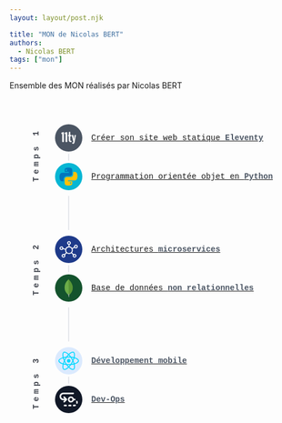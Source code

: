 ```yaml
---
layout: layout/post.njk

title: "MON de Nicolas BERT"
authors:
  - Nicolas BERT
tags: ["mon"]
---
```


<!-- début résumé -->

Ensemble des MON réalisés par Nicolas BERT

<!-- fin résumé -->

<div class="container">
        <div class="container-temps">
            <div>Temps 1</div>
            <div>Temps 2</div>
            <div>Temps 3</div>
        </div>
        <div class="container-mon">
            <div class="mon margin-top">
                <div class="icon eleventy">
                    <svg xmlns="http://www.w3.org/2000/svg" aria-hidden="true" focusable="false"
                        viewBox="0 0 15694 21860">
                        <path fill="#fff" stroke="#fff" stroke-miterlimit="10" stroke-width="280"
                            d="M5622 14101c-90 0-135-120-135-361V7789c0-115-23-169-70-162l-431 108c-79 7-118-72-118-237v-517c0-143 43-224 129-242l1422-366c11-3 27-5 48-5 79 0 118 84 118 253v7120c0 241-47 361-140 361zm3683 11c-144 0-268-10-374-30s-216-65-331-135-209-166-283-288-134-293-180-512-70-479-70-781V9604c0-72-20-108-59-108h-334c-90 0-135-86-135-258v-291c0-176 45-264 135-264h334c39 0 59-48 59-145l97-2095c11-190 57-285 140-285h539c90 0 135 95 135 285v2095c0 97 21 145 65 145h687c90 0 135 88 135 264v291c0 172-45 258-135 258h-689c-25 0-42 6-51 19-9 12-13 42-13 89v2779c0 208 13 382 40 520s66 240 118 304 104 108 156 129c52 22 116 32 191 32h382c97 0 145 67 145 199v323c0 147-52 221-156 221zm2067 646c82 0 154-67 215-202s92-326 92-574c0-58-36-257-108-598l-1056-4389c-7-50-11-90-11-119 0-129 27-194 81-194h652c50 0 91 17 124 51s58 103 75 207l700 3705c14 43 23 65 27 65 14 0 22-20 22-59l549-3695c14-108 37-180 67-218s69-57 116-57h452c61 0 92 70 92 210 0 32-4 74-11 124l-959 4993c-75 413-158 729-248 948s-190 368-302 447a776 776 0 01-442 124h-54c-291 0-488-77-592-232-29-32-43-115-43-248 0-266 43-399 129-399 7 0 72 18 194 54 124 38 203 56 239 56zm-8460-647c-90 0-135-120-135-361V7799c0-115-23-169-70-162l-431 108c-79 7-118-72-118-237v-517c0-143 43-224 129-242l1423-367c11-3 27-5 48-5 79 0 118 84 118 253v7120c0 241-47 361-140 361z" />
                    </svg>
                </div>
                <span class="link"></span>
                <a href="./mes-mon/statique-eleventy">
                    Créer son site web statique
                    <span class="bold">Eleventy</span>
                </a>
            </div>
            <div class="mon margin-bottom">
                <div class="icon python">
                    <svg xmlns="http://www.w3.org/2000/svg" x="0px" y="0px" width="48" height="48"
                        viewBox="0 0 48 48" style=" fill:#000000;">
                        <path fill="#0277BD"
                            d="M24.047,5c-1.555,0.005-2.633,0.142-3.936,0.367c-3.848,0.67-4.549,2.077-4.549,4.67V14h9v2H15.22h-4.35c-2.636,0-4.943,1.242-5.674,4.219c-0.826,3.417-0.863,5.557,0,9.125C5.851,32.005,7.294,34,9.931,34h3.632v-5.104c0-2.966,2.686-5.896,5.764-5.896h7.236c2.523,0,5-1.862,5-4.377v-8.586c0-2.439-1.759-4.263-4.218-4.672C27.406,5.359,25.589,4.994,24.047,5z M19.063,9c0.821,0,1.5,0.677,1.5,1.502c0,0.833-0.679,1.498-1.5,1.498c-0.837,0-1.5-0.664-1.5-1.498C17.563,9.68,18.226,9,19.063,9z">
                        </path>
                        <path fill="#FFC107"
                            d="M23.078,43c1.555-0.005,2.633-0.142,3.936-0.367c3.848-0.67,4.549-2.077,4.549-4.67V34h-9v-2h9.343h4.35c2.636,0,4.943-1.242,5.674-4.219c0.826-3.417,0.863-5.557,0-9.125C41.274,15.995,39.831,14,37.194,14h-3.632v5.104c0,2.966-2.686,5.896-5.764,5.896h-7.236c-2.523,0-5,1.862-5,4.377v8.586c0,2.439,1.759,4.263,4.218,4.672C19.719,42.641,21.536,43.006,23.078,43z M28.063,39c-0.821,0-1.5-0.677-1.5-1.502c0-0.833,0.679-1.498,1.5-1.498c0.837,0,1.5,0.664,1.5,1.498C29.563,38.32,28.899,39,28.063,39z">
                        </path>
                    </svg>
                </div>
                <span class="link"></span>
                <a href="./mes-mon/poo-python">
                    Programmation orientée objet en
                    <span class="bold">Python</span>
                </a>
            </div>
            <div class="mon margin-top">
                <div class="icon micro">
                    <svg fill="white" version="1.1" xmlns="http://www.w3.org/2000/svg"
                        viewBox="0 0 226.99 226.99" xmlns:xlink="http://www.w3.org/1999/xlink"
                        enable-background="new 0 0 226.99 226.99">
                        <g>
                            <path
                                d="m224.248,67.252c-2.908-5.432-7.757-9.405-13.654-11.189-5.897-1.785-12.136-1.165-17.567,1.743-5.431,2.909-9.405,7.758-11.189,13.655-1.189,3.928-1.286,8.004-0.376,11.895l-24.905,13.336c-7.575-10.635-19.383-18.044-32.95-19.751v-21.253c9.818-2.648 17.065-11.626 17.065-22.269 0-12.718-10.347-23.065-23.065-23.065s-23.066,10.347-23.066,23.066c0,10.643 7.248,19.621 17.065,22.269v21.251c-17.328,2.181-31.795,13.664-38.223,29.284l-27.257-7.344c0.006-3.997-1.012-7.945-3.06-11.502-3.073-5.34-8.042-9.164-13.99-10.767-12.284-3.31-24.963,3.991-28.272,16.271-1.603,5.949-0.793,12.166 2.28,17.505s8.042,9.164 13.99,10.767c1.997,0.538 4.023,0.804 6.038,0.804 3.985,0 7.92-1.043 11.468-3.084 3.557-2.047 6.421-4.948 8.424-8.407l27.258,7.345c-0.294,2.141-0.459,4.322-0.459,6.543 0,11.021 3.759,21.175 10.049,29.27l-19.985,19.985c-8.814-5.064-20.274-3.859-27.798,3.663-8.993,8.993-8.993,23.626 0,32.62 4.497,4.497 10.403,6.745 16.31,6.745 5.906,0 11.813-2.248 16.31-6.745 7.523-7.524 8.728-18.984 3.663-27.797l19.985-19.985c8.095,6.29 18.248,10.049 29.27,10.049s21.175-3.759 29.27-10.049l19.985,19.985c-5.064,8.814-3.86,20.274 3.663,27.797 4.497,4.497 10.403,6.745 16.31,6.745 5.907,0 11.813-2.249 16.31-6.745 8.993-8.993 8.993-23.626 0-32.62-7.523-7.523-18.984-8.727-27.797-3.663l-19.985-19.985c6.29-8.095 10.049-18.248 10.049-29.27 0-6.021-1.13-11.781-3.171-17.093l24.887-13.326c2.734,2.915 6.18,5.093 10.109,6.282 2.208,0.668 4.465,0.999 6.709,0.999 3.748,0 7.461-0.924 10.858-2.743 5.432-2.908 9.405-7.757 11.189-13.654s1.163-12.137-1.745-17.568zm-15.111,20.642c-2.605,1.396-5.598,1.693-8.427,0.836-2.829-0.855-5.155-2.762-6.55-5.368-1.396-2.605-1.692-5.599-0.836-8.428 0.855-2.829 2.762-5.155 5.368-6.55 1.63-0.873 3.411-1.316 5.209-1.316 1.076,0 2.159,0.159 3.218,0.479 2.829,0.855 5.155,2.762 6.55,5.368 1.396,2.605 1.692,5.598 0.836,8.427-0.855,2.831-2.762,5.157-5.368,6.552zm-55.727,36.46c0,19.742-16.062,35.804-35.804,35.804s-35.804-16.062-35.804-35.804 16.062-35.804 35.804-35.804 35.804,16.062 35.804,35.804zm-46.869-90.934c0-6.102 4.964-11.065 11.065-11.065s11.065,4.964 11.065,11.065c0,6.101-4.964,11.065-11.065,11.065s-11.065-4.964-11.065-11.065zm-86.345,76.147c-2.854-0.769-5.237-2.604-6.711-5.165-1.475-2.562-1.863-5.544-1.094-8.398 1.587-5.892 7.672-9.393 13.563-7.806 2.854,0.769 5.237,2.603 6.712,5.165 1.474,2.562 1.862,5.544 1.093,8.398-1.587,5.892-7.67,9.393-13.563,7.806zm36.007,91.839c-4.313,4.314-11.334,4.314-15.649,0-4.314-4.314-4.314-11.334 0-15.649 2.157-2.157 4.991-3.235 7.825-3.235 2.833,0 5.667,1.079 7.824,3.235 4.314,4.315 4.314,11.335 0,15.649zm138.455-15.649c4.314,4.314 4.314,11.334 0,15.649-4.313,4.314-11.334,4.314-15.649,0-4.314-4.314-4.314-11.334 0-15.649 2.157-2.157 4.991-3.235 7.825-3.235 2.833,0 5.667,1.078 7.824,3.235z" />
                        </g>
                    </svg>
                </div>
                <span class="link"></span>
                <a href="./mes-mon/microservices">
                    Architectures <span class="bold">microservices</span>
                </a>
            </div>
            <div class="mon margin-bottom">
                <div class="icon mongo">
                    <svg xmlns="http://www.w3.org/2000/svg" width="64" height="64" viewBox="0 0 32 32">
                        <path
                            d="M15.9.087l.854 1.604c.192.296.4.558.645.802.715.715 1.394 1.464 2.004 2.266 1.447 1.9 2.423 4.01 3.12 6.292.418 1.394.645 2.824.662 4.27.07 4.323-1.412 8.035-4.4 11.12-.488.488-1.01.94-1.57 1.342-.296 0-.436-.227-.558-.436-.227-.383-.366-.82-.436-1.255-.105-.523-.174-1.046-.14-1.586v-.244C16.057 24.21 15.796.21 15.9.087z"
                            fill="#599636" />
                        <path
                            d="M15.9.034c-.035-.07-.07-.017-.105.017.017.35-.105.662-.296.96-.21.296-.488.523-.767.767-1.55 1.342-2.77 2.963-3.747 4.776-1.3 2.44-1.97 5.055-2.16 7.808-.087.993.314 4.497.627 5.508.854 2.684 2.388 4.933 4.375 6.885.488.47 1.01.906 1.55 1.325.157 0 .174-.14.21-.244a4.78 4.78 0 0 0 .157-.68l.35-2.614L15.9.034z"
                            fill="#6cac48" />
                        <path
                            d="M16.754 28.845c.035-.4.227-.732.436-1.063-.21-.087-.366-.26-.488-.453-.105-.174-.192-.383-.26-.575-.244-.732-.296-1.5-.366-2.248v-.453c-.087.07-.105.662-.105.75a17.37 17.37 0 0 1-.314 2.353c-.052.314-.087.627-.28.906 0 .035 0 .07.017.122.314.924.4 1.865.453 2.824v.35c0 .418-.017.33.33.47.14.052.296.07.436.174.105 0 .122-.087.122-.157l-.052-.575v-1.604c-.017-.28.035-.558.07-.82z"
                            fill="#c2bfbf" />
                    </svg>
                </div>
                <span class="link"></span>
                <a href="./mes-mon/bdd-nosql">
                    Base de données
                    <span class="bold">non relationnelles</span>
                </a>
            </div>
            <div class="mon margin-top">
                <div class="icon mobile">
                    <svg xmlns="http://www.w3.org/2000/svg" xmlns:xlink="http://www.w3.org/1999/xlink"
                        width="256px" height="256px" viewBox="0 -14 256 256" version="1.1" preserveAspectRatio="xMidYMid">
                        <g>
                            <path
                                d="M210.483381,73.8236374 C207.827698,72.9095503 205.075867,72.0446761 202.24247,71.2267368 C202.708172,69.3261098 203.135596,67.4500894 203.515631,65.6059664 C209.753843,35.3248922 205.675082,10.9302478 191.747328,2.89849283 C178.392359,-4.80289661 156.551327,3.22703567 134.492936,22.4237776 C132.371761,24.2697233 130.244662,26.2241201 128.118477,28.2723861 C126.701777,26.917204 125.287358,25.6075897 123.876584,24.3549348 C100.758745,3.82852863 77.5866802,-4.82157937 63.6725966,3.23341515 C50.3303869,10.9571328 46.3792156,33.8904224 51.9945178,62.5880206 C52.5367729,65.3599011 53.1706189,68.1905639 53.8873982,71.068617 C50.6078941,71.9995641 47.4418534,72.9920277 44.4125156,74.0478303 C17.3093297,83.497195 0,98.3066828 0,113.667995 C0,129.533287 18.5815786,145.446423 46.8116526,155.095373 C49.0394553,155.856809 51.3511025,156.576778 53.7333796,157.260293 C52.9600965,160.37302 52.2875179,163.423318 51.7229345,166.398431 C46.3687351,194.597975 50.5500231,216.989464 63.8566899,224.664425 C77.6012619,232.590464 100.66852,224.443422 123.130185,204.809231 C124.905501,203.257196 126.687196,201.611293 128.472081,199.886102 C130.785552,202.113904 133.095375,204.222319 135.392897,206.199955 C157.14963,224.922338 178.637969,232.482469 191.932332,224.786092 C205.663234,216.837268 210.125675,192.78347 204.332202,163.5181 C203.88974,161.283006 203.374826,158.99961 202.796573,156.675661 C204.416503,156.196743 206.006814,155.702335 207.557482,155.188332 C236.905331,145.46465 256,129.745175 256,113.667995 C256,98.2510906 238.132466,83.3418093 210.483381,73.8236374 L210.483381,73.8236374 Z M204.118035,144.807565 C202.718197,145.270987 201.281904,145.718918 199.818271,146.153177 C196.578411,135.896354 192.205739,124.989735 186.854729,113.72131 C191.961041,102.721277 196.164656,91.9540963 199.313837,81.7638014 C201.93261,82.5215915 204.474374,83.3208483 206.923636,84.1643056 C230.613348,92.3195488 245.063763,104.377206 245.063763,113.667995 C245.063763,123.564379 229.457753,136.411268 204.118035,144.807565 L204.118035,144.807565 Z M193.603754,165.642007 C196.165567,178.582766 196.531475,190.282717 194.834536,199.429057 C193.309843,207.64764 190.243595,213.12715 186.452366,215.321689 C178.384612,219.991462 161.131788,213.921395 142.525146,197.909832 C140.392124,196.074366 138.243609,194.114502 136.088259,192.040261 C143.301619,184.151133 150.510878,174.979732 157.54698,164.793993 C169.922699,163.695814 181.614905,161.900447 192.218042,159.449363 C192.740247,161.555956 193.204126,163.621993 193.603754,165.642007 L193.603754,165.642007 Z M87.2761866,214.514686 C79.3938934,217.298414 73.1160375,217.378157 69.3211631,215.189998 C61.2461189,210.532528 57.8891498,192.554265 62.4682434,168.438039 C62.9927272,165.676183 63.6170041,162.839142 64.3365173,159.939216 C74.8234575,162.258154 86.4299951,163.926841 98.8353334,164.932519 C105.918826,174.899534 113.336329,184.06091 120.811247,192.08264 C119.178102,193.65928 117.551336,195.16028 115.933685,196.574699 C106.001303,205.256705 96.0479605,211.41654 87.2761866,214.514686 L87.2761866,214.514686 Z M50.3486141,144.746959 C37.8658105,140.48046 27.5570398,134.935332 20.4908634,128.884403 C14.1414664,123.446815 10.9357817,118.048415 10.9357817,113.667995 C10.9357817,104.34622 24.8334611,92.4562517 48.0123604,84.3748281 C50.8247961,83.3942121 53.7689223,82.4701001 56.8242337,81.6020363 C60.0276398,92.0224477 64.229889,102.917218 69.3011135,113.93411 C64.1642716,125.11459 59.9023288,136.182975 56.6674809,146.725506 C54.489347,146.099407 52.3791089,145.440499 50.3486141,144.746959 L50.3486141,144.746959 Z M62.7270678,60.4878073 C57.9160346,35.9004118 61.1112387,17.3525532 69.1516515,12.6982729 C77.7160924,7.74005624 96.6544653,14.8094222 116.614922,32.5329619 C117.890816,33.6657739 119.171723,34.8514442 120.456275,36.0781256 C113.018267,44.0647686 105.66866,53.1573386 98.6480514,63.0655695 C86.6081646,64.1815215 75.0831931,65.9741531 64.4868907,68.3746571 C63.8206914,65.6948233 63.2305903,63.0619242 62.7270678,60.4878073 L62.7270678,60.4878073 Z M173.153901,87.7550367 C170.620796,83.3796304 168.020249,79.1076627 165.369124,74.9523483 C173.537126,75.9849113 181.362914,77.3555864 188.712066,79.0329319 C186.505679,86.1041206 183.755673,93.4974728 180.518546,101.076741 C178.196419,96.6680702 175.740322,92.2229454 173.153901,87.7550367 L173.153901,87.7550367 Z M128.122121,43.8938899 C133.166461,49.3588189 138.218091,55.4603279 143.186789,62.0803968 C138.179814,61.8439007 133.110868,61.720868 128.000001,61.720868 C122.937434,61.720868 117.905854,61.8411667 112.929865,62.0735617 C117.903575,55.515009 122.99895,49.4217021 128.122121,43.8938899 L128.122121,43.8938899 Z M82.8018984,87.830679 C80.2715265,92.2183886 77.8609975,96.6393627 75.5753239,101.068539 C72.3906004,93.5156998 69.6661103,86.0886276 67.440586,78.9171899 C74.7446255,77.2826781 82.5335049,75.9461789 90.6495601,74.9332099 C87.9610684,79.1268011 85.3391054,83.4302106 82.8018984,87.8297677 L82.8018984,87.830679 L82.8018984,87.830679 Z M90.8833221,153.182899 C82.4979621,152.247395 74.5919739,150.979704 67.289757,149.390303 C69.5508242,142.09082 72.3354636,134.505173 75.5876271,126.789657 C77.8792246,131.215644 80.2993228,135.638441 82.8451877,140.03572 L82.8456433,140.03572 C85.4388987,144.515476 88.1255676,148.90364 90.8833221,153.182899 L90.8833221,153.182899 Z M128.424691,184.213105 C123.24137,178.620587 118.071264,172.434323 113.021912,165.780078 C117.923624,165.972373 122.921029,166.0708 128.000001,166.0708 C133.217953,166.0708 138.376211,165.953235 143.45336,165.727219 C138.468257,172.501308 133.434855,178.697141 128.424691,184.213105 L128.424691,184.213105 Z M180.622896,126.396409 C184.044571,134.195313 186.929004,141.741317 189.219234,148.9164 C181.796719,150.609693 173.782736,151.973534 165.339049,152.986959 C167.996555,148.775595 170.619884,144.430263 173.197646,139.960532 C175.805484,135.438399 178.28163,130.90943 180.622896,126.396409 L180.622896,126.396409 Z M163.724586,134.496971 C159.722835,141.435557 155.614455,148.059271 151.443648,154.311611 C143.847063,154.854776 135.998946,155.134562 128.000001,155.134562 C120.033408,155.134562 112.284171,154.887129 104.822013,154.402745 C100.48306,148.068386 96.285368,141.425078 92.3091341,134.556664 L92.3100455,134.556664 C88.3442923,127.706935 84.6943232,120.799333 81.3870228,113.930466 C84.6934118,107.045648 88.3338117,100.130301 92.276781,93.292874 L92.2758697,93.294241 C96.2293193,86.4385872 100.390102,79.8276317 104.688954,73.5329157 C112.302398,72.9573964 120.109505,72.6571055 127.999545,72.6571055 L128.000001,72.6571055 C135.925583,72.6571055 143.742714,72.9596746 151.353879,73.5402067 C155.587114,79.7888993 159.719645,86.3784378 163.688588,93.2350031 C167.702644,100.168578 171.389978,107.037901 174.724618,113.77508 C171.400003,120.627999 167.720871,127.566587 163.724586,134.496971 L163.724586,134.496971 Z M186.284677,12.3729198 C194.857321,17.3165548 198.191049,37.2542268 192.804953,63.3986692 C192.461372,65.0669011 192.074504,66.7661189 191.654369,68.4881206 C181.03346,66.0374921 169.500286,64.2138746 157.425315,63.0810626 C150.391035,53.0639249 143.101577,43.9572289 135.784778,36.073113 C137.751934,34.1806885 139.716356,32.3762092 141.672575,30.673346 C160.572216,14.2257007 178.236518,7.73185406 186.284677,12.3729198 L186.284677,12.3729198 Z M128.000001,90.8080696 C140.624975,90.8080696 150.859926,101.042565 150.859926,113.667995 C150.859926,126.292969 140.624975,136.527922 128.000001,136.527922 C115.375026,136.527922 105.140075,126.292969 105.140075,113.667995 C105.140075,101.042565 115.375026,90.8080696 128.000001,90.8080696 L128.000001,90.8080696 Z"
                                fill="#00D8FF" />
                        </g>
                    </svg>
                </div>
                <span class="link"></span>
                <a href="./mes-mon/dev-mobile">
                    <span class="bold">Développement mobile</span>
                </a>
            </div>
            <div class="mon margin-bottom">
                <div class="icon ops">
                    <svg fill="white" xmlns="http://www.w3.org/2000/svg"
                        xmlns:xlink="http://www.w3.org/1999/xlink" version="1.1" id="Layer_1" x="0px" y="0px"
                        viewBox="0 0 512.004 512.004" style="enable-background:new 0 0 512.004 512.004;"
                        xml:space="preserve">
                        <g>
                            <g>
                                <g>
                                    <path
                                        d="M209.74,267.847c0.203-0.304,0.379-0.619,0.565-0.931c0.171-0.286,0.35-0.565,0.507-0.859     c0.17-0.318,0.314-0.645,0.467-0.97c0.145-0.306,0.298-0.608,0.428-0.922c0.13-0.315,0.236-0.637,0.35-0.957     c0.121-0.337,0.25-0.669,0.354-1.013c0.097-0.32,0.168-0.645,0.249-0.969c0.089-0.351,0.187-0.698,0.258-1.056     c0.074-0.375,0.118-0.753,0.172-1.13c0.044-0.311,0.104-0.618,0.135-0.933c0.138-1.4,0.138-2.811,0-4.211     c-0.031-0.315-0.09-0.622-0.135-0.933c-0.054-0.377-0.098-0.755-0.172-1.13c-0.071-0.358-0.169-0.705-0.258-1.056     c-0.081-0.323-0.152-0.649-0.249-0.969c-0.104-0.344-0.233-0.677-0.354-1.013c-0.115-0.32-0.22-0.642-0.35-0.957     c-0.13-0.314-0.283-0.616-0.428-0.922c-0.153-0.325-0.297-0.652-0.467-0.97c-0.157-0.294-0.337-0.573-0.507-0.859     c-0.186-0.312-0.362-0.627-0.565-0.931c-0.211-0.316-0.447-0.613-0.674-0.917c-0.19-0.253-0.365-0.513-0.568-0.759     c-0.446-0.544-0.916-1.067-1.413-1.563l-64-64c-8.331-8.331-21.839-8.331-30.17,0s-8.331,21.839,0,30.17l27.582,27.582h-33.83     c-35.343,0-64-28.657-64-64s28.657-64,64-64H384c11.782,0,21.333-9.551,21.333-21.333c0-11.782-9.551-21.333-21.333-21.333     H106.667C47.759,64.002,0,111.761,0,170.669s47.759,106.667,106.667,106.667h33.83l-27.582,27.582     c-8.331,8.331-8.331,21.839,0,30.17s21.839,8.331,30.17,0l64-64c0.497-0.497,0.967-1.02,1.413-1.563     c0.202-0.246,0.378-0.506,0.568-0.759C209.293,268.461,209.529,268.163,209.74,267.847z" />
                                    <path
                                        d="M182.852,405.335h-42.667c-11.797,0-21.333,9.536-21.333,21.333s9.536,21.333,21.333,21.333h42.667     c11.797,0,21.333-9.536,21.333-21.333S194.65,405.335,182.852,405.335z" />
                                    <path
                                        d="M310.852,405.335h-42.667c-11.797,0-21.333,9.536-21.333,21.333s9.536,21.333,21.333,21.333h42.667     c11.797,0,21.333-9.536,21.333-21.333S322.65,405.335,310.852,405.335z" />
                                    <path
                                        d="M429.828,400.471c-7.765,3.243-16.021,4.864-24.491,4.864h-9.152c-11.797,0-21.333,9.536-21.333,21.333     s9.536,21.333,21.333,21.333h9.152c14.101,0,27.84-2.731,40.832-8.107c10.88-4.501,16.043-16.981,11.541-27.883     C453.21,401.133,440.644,395.991,429.828,400.471z" />
                                    <path
                                        d="M506.586,307.693c-3.733-11.2-15.808-17.216-26.965-13.547c-11.179,3.712-17.237,15.787-13.547,26.965     c2.176,6.485,3.264,13.312,3.264,20.224c0,3.904-0.363,7.701-1.003,11.435c-2.069,11.605,5.675,22.699,17.259,24.725     c1.28,0.235,2.539,0.341,3.755,0.341c10.155,0,19.157-7.275,20.992-17.6c1.088-6.229,1.664-12.587,1.664-18.901     C512.004,329.837,510.17,318.53,506.586,307.693z" />
                                    <path
                                        d="M320,341.335c39.765,0,73.173-27.193,82.645-64h2.692c5.355,0,10.688,0.661,15.872,1.984     c1.749,0.427,3.52,0.64,5.248,0.64c9.515,0,18.219-6.443,20.672-16.107c2.88-11.413-4.053-23.019-15.467-25.92     c-8.576-2.155-17.451-3.264-26.325-3.264h-2.692c-9.472-36.807-42.88-64-82.645-64c-47.131,0-85.333,38.202-85.333,85.333     S272.869,341.335,320,341.335z M320,213.335c23.567,0,42.667,19.099,42.667,42.667S343.567,298.669,320,298.669     s-42.667-19.099-42.667-42.667S296.433,213.335,320,213.335z" />
                                </g>
                            </g>
                        </g>
                    </svg>
                </div>
                <a href="./mes-mon/dev-ops">
                    <span class="bold">Dev-Ops</span>
                </a>
            </div>
        </div>
  </div>

  <style>
    .container {
    display:flex;
    align-items: strech;
    flex-direction: row;
    font-family: 'Courier New', Courier, monospace;
}

.container-temps {
    display: flex;
    flex-direction: column;
    align-items: center;
    justify-content: space-around;
    margin-right: -30px;
}
.container-temps > div {
    transform: rotate(-90deg);
    font-weight: 700;
    letter-spacing: 5px;
    color: rgb(64, 68, 77)
}

.container-mon {
    display: flex;
    flex-direction: column;
    gap: 20px;
    margin: 16px;
}

.margin-top {
    margin-top: 30px;
}
.margin-bottom {
    margin-bottom: 30px;
}

.mon {
    display: flex;
    align-items: center;
    gap: 16px;
    color: rgb(107 114 128);
    position: relative;
}

.icon{
    width: 48px;
    height: 48px;
    border-radius: 9999px;
    display: flex;
    align-items: center;
    justify-content: center;
}
svg {
    aspect-ratio:  1/1;
}

.link {
    position: absolute;
    margin-left: -1px;
    background-color: rgb(229 231 235);
    width: 2px;
}
.margin-top > .link {
    top: 52px;
    left: 24px;
    height: 12px;
}
.margin-bottom > .link {
    top: 58px;
    left: 24px;
    height: 60px;
}

.bold {
    font-weight: 700;
    color: rgb(75 85 99);
}

.eleventy {
    background-color: rgb(75 85 99);
}
.eleventy > svg {
    width: 48px;
}

.python {
    background-color: rgb(6 182 212);
}
.python > svg {
    width: 40px;
}

.mongo {
    background-color: rgb(20 83 45);
}
.mongo > svg {
    width: 32px;
}

.micro {
    background-color: rgb(30 58 138);
}
.micro > svg {
    width: 32px;
}

.mobile {
    background-color: rgb(219 234 254);
}
.mobile > svg {
    width: 36px;
}

.ops {
    background-color: rgb(17 24 39);
}
.ops > svg {
    width: 32px;
}

  </style>
